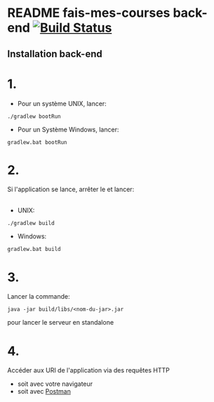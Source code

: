 README fais-mes-courses back-end
[![Build Status](https://travis-ci.org/hexif2019/SMART-WebLivreur.svg?branch=master)](https://travis-ci.org/hexif2019/SMART-WebLivreur)
====
Installation back-end
----
# 1.
* Pour un système UNIX, lancer:
```
./gradlew bootRun
```
* Pour un Système Windows, lancer:
```
gradlew.bat bootRun
```
# 2.
Si l'application se lance, arrêter le et lancer: <br><br>
* UNIX:
```
./gradlew build
```
* Windows:
```
gradlew.bat build
```
# 3.
Lancer la commande:
```
java -jar build/libs/<nom-du-jar>.jar
```
pour lancer le serveur en standalone
# 4.
Accéder aux URI de l'application via des requêtes HTTP <br>
* soit avec votre navigateur
* soit avec [Postman](https://www.getpostman.com/)

